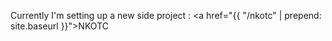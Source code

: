 Currently I'm setting up a new side project :  <a href="{{ "/nkotc" | prepend: site.baseurl }}">NKOTC</a>
<!--
https://thehumaninthemachine.com/agnes-crepet/2017-october-31

ninja Squad:
2012-09-13-hello-ninja-squad.md:authors: [acrepet, cexbrayat, clacote, jbnizet]
2012-10-19-java-championne.md:author: acrepet
2012-11-22-devoxx.md:authors: [acrepet, clacote]
2013-01-17-ninjackaton-lambda.md:authors: [cexbrayat, jbnizet, acrepet, clacote]
2013-08-22-ninja-squad-1-an.md:authors: [acrepet, cexbrayat, clacote, jbnizet]
2013-09-11-rentree-des-ninjas.md:author: acrepet
2014-08-13-hibernate-4-cache.md:author: acrepet
2015-08-28-rentree-2015.md:author: acrepet
2016-02-14-cadendrier-formations-debut2016.md:author: acrepet
2016-03-08-ninja-tips-1-angular-2-html-parser.md:author: acrepet

avataria

numero zero
-->

